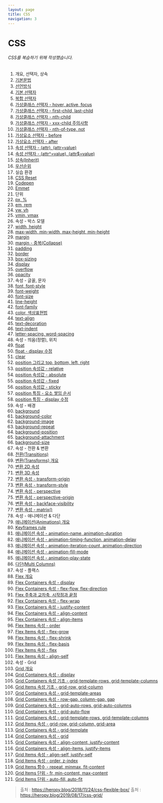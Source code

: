 ```yaml
---
layout: page
title: CSS
navigation: 3
---
```


# CSS

###### CSS를 복습하기 위해 작성했습니다.
1. 개요, 선택자, 상속
  1. [기본문법](https://baek-kyoungman.github.io/study/File/CSS/01/01.html)
  1. [선언방식](https://baek-kyoungman.github.io/study/File/CSS/01/02.html)
  1. [기본 선택자](https://baek-kyoungman.github.io/study/File/CSS/01/03.html)
  1. [복합 선택자](https://baek-kyoungman.github.io/study/File/CSS/01/04.html)
  1. [가상클래스 선택자 - hover, active, focus](https://baek-kyoungman.github.io/study/File/CSS/01/05.html)
  1. [가상클래스 선택자 - first-child, last-child](https://baek-kyoungman.github.io/study/File/CSS/01/06.html)
  1. [가상클래스 선택자 - nth-child](https://baek-kyoungman.github.io/study/File/CSS/01/07.html)
  1. [가상클래스 선택자 - xxx-child 주의사항](https://baek-kyoungman.github.io/study/File/CSS/01/08.html)
  1. [가상클래스 선택자 - nth-of-type, not](https://baek-kyoungman.github.io/study/File/CSS/01/09.html)
  1. [가상요소 선택자 - before](https://baek-kyoungman.github.io/study/File/CSS/01/10.html)
  1. [가상요소 선택자 - after](https://baek-kyoungman.github.io/study/File/CSS/01/11.html)
  1. [속성 선택자 - (attr), (attr=value)](https://baek-kyoungman.github.io/study/File/CSS/01/12.html)
  1. [속성 선택자 - (attr^=value), (attr$=value)](https://baek-kyoungman.github.io/study/File/CSS/01/13.html)
  1. [상속(Inherit)](https://baek-kyoungman.github.io/study/File/CSS/01/14.html)
  1. [우선순위](https://baek-kyoungman.github.io/study/File/CSS/01/15.html)
1. 실습 환경
  1. [CSS Reset](https://baek-kyoungman.github.io/study/File/CSS/02/01.html)
  1. [Codepen](https://baek-kyoungman.github.io/study/File/CSS/02/02.html)
  1. [Emmet](https://baek-kyoungman.github.io/study/File/CSS/02/03.html)
1. 단위
  1. [px, %](https://baek-kyoungman.github.io/study/File/CSS/03/01.html)
  1. [em, rem](https://baek-kyoungman.github.io/study/File/CSS/03/02.html)
  1. [vw, vh](https://baek-kyoungman.github.io/study/File/CSS/03/03.html)
  1. [vmin, vmax ](https://baek-kyoungman.github.io/study/File/CSS/03/04.html)
1. 속성 - 박스 모델 
  1. [width, height](https://baek-kyoungman.github.io/study/File/CSS/04/01.html)
  1. [max-width, min-width, max-height, min-height](https://baek-kyoungman.github.io/study/File/CSS/04/02.html)
  1. [margin](https://baek-kyoungman.github.io/study/File/CSS/04/03.html)
  1. [margin - 중복(Collapse)](https://baek-kyoungman.github.io/study/File/CSS/04/04.html)
  1. [padding](https://baek-kyoungman.github.io/study/File/CSS/04/05.html)
  1. [border](https://baek-kyoungman.github.io/study/File/CSS/04/06.html)
  1. [box-sizing](https://baek-kyoungman.github.io/study/File/CSS/04/07.html)
  1. [display](https://baek-kyoungman.github.io/study/File/CSS/04/08.html)
  1. [overflow](https://baek-kyoungman.github.io/study/File/CSS/04/09.html)
  1. [opacity](https://baek-kyoungman.github.io/study/File/CSS/04/10.html) 
1. 속성 - 글꼴, 문자
  1. [font, font-style](https://baek-kyoungman.github.io/study/File/CSS/05/01.html)
  1. [font-weight](https://baek-kyoungman.github.io/study/File/CSS/05/02.html)
  1. [font-size](https://baek-kyoungman.github.io/study/File/CSS/05/03.html)
  1. [line-height](https://baek-kyoungman.github.io/study/File/CSS/05/04.html)
  1. [font-family](https://baek-kyoungman.github.io/study/File/CSS/05/05.html)
  1. [color, 색상표현법](https://baek-kyoungman.github.io/study/File/CSS/05/06.html)
  1. [text-align](https://baek-kyoungman.github.io/study/File/CSS/05/07.html)
  1. [text-decoration](https://baek-kyoungman.github.io/study/File/CSS/05/08.html)
  1. [text-indent](https://baek-kyoungman.github.io/study/File/CSS/05/09.html)
  1. [letter-spacing, word-spacing](https://baek-kyoungman.github.io/study/File/CSS/05/10.html)
1. 속성 - 띄움(정렬), 위치
  1. [float](https://baek-kyoungman.github.io/study/File/CSS/06/01.html)
  1. [float - display 수정](https://baek-kyoungman.github.io/study/File/CSS/06/02.html)
  1. [clear](https://baek-kyoungman.github.io/study/File/CSS/06/03.html)
  1. [position 그리고 top, bottom, left, right](https://baek-kyoungman.github.io/study/File/CSS/06/04.html)
  1. [position 속성값 - relative](https://baek-kyoungman.github.io/study/File/CSS/06/05.html)
  1. [position 속성값 - absolute](https://baek-kyoungman.github.io/study/File/CSS/06/06.html)
  1. [position 속성값 - fixed](https://baek-kyoungman.github.io/study/File/CSS/06/07.html)
  1. [position 속성값 - sticky](https://baek-kyoungman.github.io/study/File/CSS/06/08.html)
  1. [position 특징 - 요소 쌓임 순서](https://baek-kyoungman.github.io/study/File/CSS/06/09.html)
  1. [position 특징 - display 수정](https://baek-kyoungman.github.io/study/File/CSS/06/10.html)
1. 속성 - 배경
  1. [background](https://baek-kyoungman.github.io/study/File/CSS/07/01.html)
  1. [background-color](https://baek-kyoungman.github.io/study/File/CSS/07/02.html)
  1. [background-image](https://baek-kyoungman.github.io/study/File/CSS/07/03.html)
  1. [background-repeat](https://baek-kyoungman.github.io/study/File/CSS/07/04.html)
  1. [background-position](https://baek-kyoungman.github.io/study/File/CSS/07/05.html)
  1. [background-attachment](https://baek-kyoungman.github.io/study/File/CSS/07/06.html)
  1. [background-size](https://baek-kyoungman.github.io/study/File/CSS/07/07.html)
1. 속성 - 전환 & 변환
  1. [전환(Transitions)](https://baek-kyoungman.github.io/study/File/CSS/08/01.html)
  1. [변환(Transforms) 개요](https://baek-kyoungman.github.io/study/File/CSS/08/02.html)
  1. [변환 2D 속성](https://baek-kyoungman.github.io/study/File/CSS/08/03.html)
  1. [변환 3D 속성](https://baek-kyoungman.github.io/study/File/CSS/08/04.html)
  1. [변환 속성 - transform-origin](https://baek-kyoungman.github.io/study/File/CSS/08/05.html)
  1. [변환 속성 - transform-style](https://baek-kyoungman.github.io/study/File/CSS/08/06.html)
  1. [변환 속성 - perspective](https://baek-kyoungman.github.io/study/File/CSS/08/07.html)
  1. [변환 속성 - perspective-origin](https://baek-kyoungman.github.io/study/File/CSS/08/08.html)
  1. [변환 속성 - backface-visibility](https://baek-kyoungman.github.io/study/File/CSS/08/09.html)
  1. [변환 속성 - matrix()](https://baek-kyoungman.github.io/study/File/CSS/08/10.html)
1. 속성 - 애니메이션 & 다단
  1. [애니메이션(Animations) 개요](https://baek-kyoungman.github.io/study/File/CSS/09/01.html)
  1. [Keyframes rule](https://baek-kyoungman.github.io/study/File/CSS/09/02.html)
  1. [애니메이션 속성 - animation-name, animation-duration](https://baek-kyoungman.github.io/study/File/CSS/09/03.html)
  1. [애니메이션 속성 - animation-timing-function, animation-delay](https://baek-kyoungman.github.io/study/File/CSS/09/04.html)
  1. [애니메이션 속성 - animation-iteration-count, animation-direction](https://baek-kyoungman.github.io/study/File/CSS/09/05.html)
  1. [애니메이션 속성 - animation-fill-mode](https://baek-kyoungman.github.io/study/File/CSS/09/06.html)
  1. [애니메이션 속성 - animation-play-state](https://baek-kyoungman.github.io/study/File/CSS/09/07.html)
  1. [다단(Multi Columns) ](https://baek-kyoungman.github.io/study/File/CSS/09/08.html) 
1. 속성 - 플랙스 
  1. [Flex 개요](https://baek-kyoungman.github.io/study/File/CSS/10/01.html)
  1. [Flex Containers 속성 - display](https://baek-kyoungman.github.io/study/File/CSS/10/02.html)
  1. [Flex Containers 속성 - flex-flow, flex-direction](https://baek-kyoungman.github.io/study/File/CSS/10/03.html)
  1. [Flex 주축과 교차축, 시작점과 끝점](https://baek-kyoungman.github.io/study/File/CSS/10/04.html)
  1. [Flex Containers 속성 - flex-wrap](https://baek-kyoungman.github.io/study/File/CSS/10/05.html)
  1. [Flex Containers 속성 - justify-content](https://baek-kyoungman.github.io/study/File/CSS/10/06.html)
  1. [Flex Containers 속성 - align-content](https://baek-kyoungman.github.io/study/File/CSS/10/07.html)
  1. [Flex Containers 속성 - align-items](https://baek-kyoungman.github.io/study/File/CSS/10/08.html)
  1. [Flex Items 속성 - order](https://baek-kyoungman.github.io/study/File/CSS/10/09.html)
  1. [Flex Items 속성 - flex-grow](https://baek-kyoungman.github.io/study/File/CSS/10/10.html)
  1. [Flex Items 속성 - flex-shrink](https://baek-kyoungman.github.io/study/File/CSS/10/11.html)
  1. [Flex Items 속성 - flex-basis](https://baek-kyoungman.github.io/study/File/CSS/10/12.html)
  1. [Flex Items 속성 - flex](https://baek-kyoungman.github.io/study/File/CSS/10/13.html)
  1. [Flex Items 속성 - align-self](https://baek-kyoungman.github.io/study/File/CSS/10/14.html)
1. 속성 - Grid
  1. [Grid 개요](https://baek-kyoungman.github.io/study/File/CSS/11/01.html)
  1. [Grid Containers 속성 - display](https://baek-kyoungman.github.io/study/File/CSS/11/02.html)
  1. [Grid Containers 속성 기초 - grid-template-rows, grid-template-columns](https://baek-kyoungman.github.io/study/File/CSS/11/03.html)
  1. [Grid Items 속성 기초 - grid-row, grid-column](https://baek-kyoungman.github.io/study/File/CSS/11/04.html)
  1. [Grid Containers 속성 - grid-template-areas](https://baek-kyoungman.github.io/study/File/CSS/11/05.html)
  1. [Grid Containers 속성 - row-gap, column-gap, gap](https://baek-kyoungman.github.io/study/File/CSS/11/06.html)
  1. [Grid Containers 속성 - grid-auto-rows, grid-auto-columns](https://baek-kyoungman.github.io/study/File/CSS/11/07.html)
  1. [Grid Containers 속성 - grid-auto-flow](https://baek-kyoungman.github.io/study/File/CSS/11/08.html)
  1. [Grid Containers 속성 - grid-template-rows, grid-template-columns](https://baek-kyoungman.github.io/study/File/CSS/11/09.html)
  1. [Grid Items 속성 - grid-row, grid-column, grid-area](https://baek-kyoungman.github.io/study/File/CSS/11/10.html)
  1. [Grid Containers 속성 - grid-template](https://baek-kyoungman.github.io/study/File/CSS/11/11.html)
  1. [Grid Containers 속성 - grid](https://baek-kyoungman.github.io/study/File/CSS/11/12.html)
  1. [Grid Containers 속성 - align-content, justify-content](https://baek-kyoungman.github.io/study/File/CSS/11/13.html)
  1. [Grid Containers 속성 - align-items, justify-items](https://baek-kyoungman.github.io/study/File/CSS/11/14.html)
  1. [Grid Items 속성 - align-self, justify-self](https://baek-kyoungman.github.io/study/File/CSS/11/15.html)
  1. [Grid Items 속성 - order, z-index](https://baek-kyoungman.github.io/study/File/CSS/11/16.html)
  1. [Grid Items 함수 - repeat, minmax, fit-content](https://baek-kyoungman.github.io/study/File/CSS/11/17.html)
  1. [Grid Items 단위 - fr, min-content, max-content](https://baek-kyoungman.github.io/study/File/CSS/11/18.html)
  1. [Grid Items 단위 - auto-fill, auto-fit](https://baek-kyoungman.github.io/study/File/CSS/11/19.html)

> 출처 : https://heropy.blog/2018/11/24/css-flexible-box/
> 출처 : https://heropy.blog/2019/08/17/css-grid/